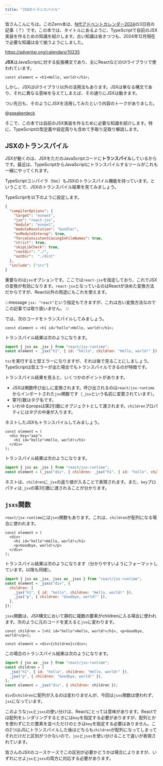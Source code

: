 ```yaml
---
title: "JSXのトランスパイル"
---
```


皆さんこんにちは。このZenn本は、[N代アドベントカレンダー2024](https://adventar.org/calendars/10235)の3日目の記事（？）です。この本では、タイトルにあるように、TypeScriptで自前のJSX実装を作るための知識を紹介します。古い知識は省きつつも、2024年12月現在で必要な知識は全て揃うようにしました。

https://adventar.org/calendars/10235

**JSX**はJavaScriptに対する拡張構文であり、主にReactなどのUIライブラリで使われています。

```jsx:JSXの例
const element = <h1>Hello, world!</h1>;
```

しかし、JSXはUIライブラリ以外の活用法もあります。JSXは単なる構文であり、それに異なる意味を与えてしまえば、その通りにJSXは動きます。

つい先日も、そのようにJSXを活用してみたという内容のトークがありました。

@[speakerdeck](31c365fffa114d58b4f9c5ca3794d4c5)

そこで、この本では自前のJSX実装を作るために必要な知識を紹介します。特に、TypeScriptの型定義や設定周りも含めて手取り足取り解説します。

## JSXのトランスパイル

JSXが動くのは、JSXをただのJavaScriptコードに**トランスパイル**しているからです。最近は、TypeScriptからJavaScriptにトランスパイルするツールがこれも一緒にやってくれます。

TypeScriptコンパイラ（tsc）もJSXのトランスパイル機能を持っています。ということで、JSXのトランスパイル結果を見てみましょう。

TypeScriptを以下のように設定します。

```json:tsconfig.json
{
  "compilerOptions": {
    "target": "esnext",
    "jsx": "react-jsx",
    "module": "esnext",
    "moduleResolution": "bundler",
    "esModuleInterop": true,
    "forceConsistentCasingInFileNames": true,
    "strict": true,
    "skipLibCheck": true,
    "rootDir": "./",
    "outDir":  "./dist"
  },
  "include": ["src"]
}
```

重要なのは`jsx`オプションです。ここでは`react-jsx`を指定しており、これでJSXの変換が有効になります。`react-jsx`となっているのはReactが決めた変換方法だからですが、React以外の用途にもこれを使えます。

:::message
`jsx: "react"`という指定もできますが、これは古い変換方法なのでこの記事では取り扱いません。
:::

では、次のコードをトランスパイルしてみましょう。

```tsx:src/index.tsx
const element = <h1 id="hello">Hello, world!</h1>;
```

トランスパイル結果は次のようになります。

```js:dist/index.js
import { jsx as _jsx } from "react/jsx-runtime";
const element = _jsx("h1", { id: "hello", children: "Hello, world!" });
```

`tsc`を実行すると型エラーになりますが、それは後で見ることにしましょう。TypeScriptは型エラーが出た場合でもトランスパイルできるのが特徴です。

トランスパイル結果を見ると、いくつかのポイントがあります。

- JSXは関数呼び出しに変換されます。呼び出されるのは`react/jsx-runtime`からインポートされた`jsx`関数です（`_jsx`という名前に変更されています）。
- 第1引数はタグ名です。
- いわゆるpropsは第2引数にオブジェクトとして渡されます。`children`プロパティにはタグの中身が入ります。

ネストしたJSXもトランスパイルしてみましょう。

```tsx:src/index.tsx
const element = (
  <div key="aaa">
    <h1 id="hello">Hello, world!</h1>
  </div>
);
```

トランスパイル結果は次のようになります。

```js:dist/index.js
import { jsx as _jsx } from "react/jsx-runtime";
const element = (_jsx("div", { children: _jsx("h1", { id: "hello", children: "Hello, world!" }) }, "aaa"));
```

ネストは、`children`に`_jsx`の返り値が入ることで表現されます。また、`key`プロパティは`_jsx`の第3引数に渡されることが分かります。

## `jsxs`関数

`react/jsx-runtime`には`jsxs`関数もあります。これは、`children`が配列になる場合に使われます。

```tsx:src/index.tsx
const element = (
  <div>
    <h1 id="hello">Hello, world!</h1>
    <p>Goodbye, world!</p>
  </div>
);
```

トランスパイル結果は次のようになります（分かりやすいようにフォーマットしています。以降も同様）。

```js:dist/index.js
import { jsx as _jsx, jsxs as _jsxs } from "react/jsx-runtime";
const element = _jsxs("div", {
  children: [
    _jsx("h1", { id: "hello", children: "Hello, world!" }),
    _jsx("p", { children: "Goodbye, world!" }),
  ],
});
```

`jsxs`関数は、JSX構文において静的に複数の要素がchildrenに入る場合に使われます。次のように元のコードを変えると`jsx`に変わります。

```tsx:src/index.tsx
const children = [<h1 id="hello">Hello, world!</h1>, <p>Goodbye, world!</p>];

const element = <div>{children}</div>;
```

この場合のトランスパイル結果は次のようになります。

```js:dist/index.js
import { jsx as _jsx } from "react/jsx-runtime";
const children = [
  _jsx("h1", { id: "hello", children: "Hello, world!" }),
  _jsx("p", { children: "Goodbye, world!" }),
];
const element = _jsx("div", { children: children });
```

`div`の`children`に配列が入るのは変わりませんが、今回は`jsxs`関数は使われず、`jsx`になっています。

このような`jsx`と`jsxs`の使い分けは、Reactにとっては意味があります。Reactでは配列をレンダリングするときには`key`を指定する必要がありますが、配列とかを使わずにただ要素を並べただけのときは`key`を指定する必要はありません。この2つはJSにトランスパイルした後はどちらも`children`が配列になってしまってそれだけだと区別がつかないので、`jsx`と`jsxs`を使い分けることで違いが表現されています。

皆さんのJSXのユースケースでこの区別が必要かどうかは場合によりますが、いずれにせよ`jsx`と`jsxs`の両方に対応する必要があります。

